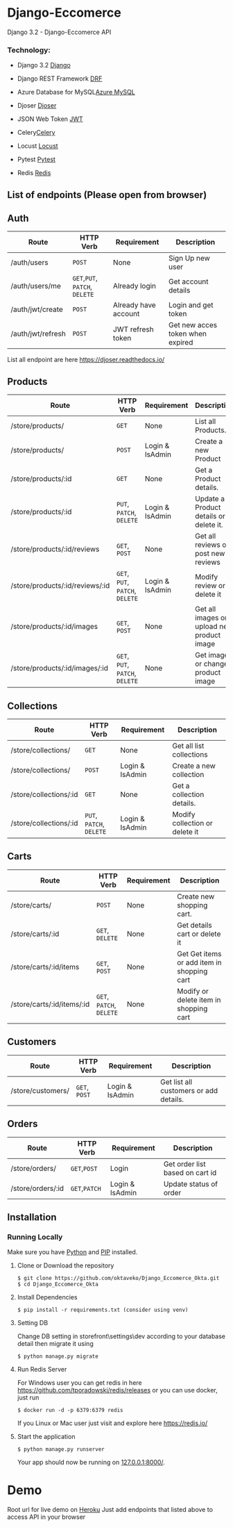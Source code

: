 # Django-Eccomerce

Django 3.2 - Django-Eccomerce API

### Technology:

- Django 3.2 [Django](https://www.djangoproject.com/)

- Django REST Framework [DRF](https://www.django-rest-framework.org/)

- Azure Database for MySQL[Azure MySQL](https://azure.microsoft.com/en-us/pricing/details/mysql)

- Djoser [Djoser](https://djoser.readthedocs.io/en/latest/getting_started.html)

- JSON Web Token [JWT](https://jwt.io/)

- Celery[Celery](https://docs.celeryq.dev/en/stable/)

- Locust [Locust](https://locust.io/)

- Pytest [Pytest](https://docs.pytest.org/)

- Redis [Redis](https://redis.io/)

## List of endpoints (Please open from browser)

## Auth

| Route             | HTTP Verb                      | Requirement          | Description                      |
| ----------------- | ------------------------------ | -------------------- | -------------------------------- |
| /auth/users       | `POST`                         | None                 | Sign Up new user                 |
| /auth/users/me    | `GET`,`PUT`, `PATCH`, `DELETE` | Already login        | Get account details              |
| /auth/jwt/create  | `POST`                         | Already have account | Login and get token              |
| /auth/jwt/refresh | `POST`                         | JWT refresh token    | Get new acces token when expired |

List all endpoint are here https://djoser.readthedocs.io/

## Products

| Route                           | HTTP Verb                       | Requirement     | Description                                |
| ------------------------------- | ------------------------------- | --------------- | ------------------------------------------ |
| /store/products/                | `GET`                           | None            | List all Products.                         |
| /store/products/                | `POST`                          | Login & IsAdmin | Create a new Product                       |
| /store/products/:id             | `GET`                           | None            | Get a Product details.                     |
| /store/products/:id             | `PUT`, `PATCH`, `DELETE`        | Login & IsAdmin | Update a Product details or delete it.     |
| /store/products/:id/reviews     | `GET`, `POST`                   | None            | Get all reviews or post new reviews        |
| /store/products/:id/reviews/:id | `GET`, `PUT`, `PATCH`, `DELETE` | Login & IsAdmin | Modify review or delete it                 |
| /store/products/:id/images      | `GET`, `POST`                   | None            | Get all images or upload new product image |
| /store/products/:id/images/:id  | `GET`, `PUT`, `PATCH`, `DELETE` | None            | Get image or change product image          |

## Collections

| Route                  | HTTP Verb                | Requirement     | Description                    |
| ---------------------- | ------------------------ | --------------- | ------------------------------ |
| /store/collections/    | `GET`                    | None            | Get all list collections       |
| /store/collections/    | `POST`                   | Login & IsAdmin | Create a new collection        |
| /store/collections/:id | `GET`                    | None            | Get a collection details.      |
| /store/collections/:id | `PUT`, `PATCH`, `DELETE` | Login & IsAdmin | Modify collection or delete it |

## Carts

| Route                      | HTTP Verb                | Requirement | Description                                |
| -------------------------- | ------------------------ | ----------- | ------------------------------------------ |
| /store/carts/              | `POST`                   | None        | Create new shopping cart.                  |
| /store/carts/:id           | `GET`, `DELETE`          | None        | Get details cart or delete it              |
| /store/carts/:id/items     | `GET`, `POST`            | None        | Get Get items or add item in shopping cart |
| /store/carts/:id/items/:id | `GET`, `PATCH`, `DELETE` | None        | Modify or delete item in shopping cart     |

## Customers

| Route             | HTTP Verb     | Requirement     | Description                            |
| ----------------- | ------------- | --------------- | -------------------------------------- |
| /store/customers/ | `GET`, `POST` | Login & IsAdmin | Get list all customers or add details. |

## Orders

| Route             | HTTP Verb     | Requirement     | Description                     |
| ----------------- | ------------- | --------------- | ------------------------------- |
| /store/orders/    | `GET`,`POST`  | Login           | Get order list based on cart id |
| /store/orders/:id | `GET`,`PATCH` | Login & IsAdmin | Update status of order          |

## Installation<a name="installation"></a>

### Running Locally

Make sure you have [Python](https://www.python.org/) and [PIP](https://pip.pypa.io/en/stable/) installed.

1.  Clone or Download the repository

    ```
    $ git clone https://github.com/oktaveko/Django_Eccomerce_Okta.git
    $ cd Django_Eccomerce_Okta
    ```

2.  Install Dependencies

    ```
    $ pip install -r requirements.txt (consider using venv)
    ```

3.  Setting DB

    Change DB setting in storefront\settings\dev according to your database detail
    then migrate it using

    ```
    $ python manage.py migrate
    ```

4.  Run Redis Server

    For Windows user you can get redis in here https://github.com/tporadowski/redis/releases
    or you can use docker, just run

    ```
    $ docker run -d -p 6379:6379 redis
    ```

    If you Linux or Mac user just visit and explore here https://redis.io/

5.  Start the application

    ```
    $ python manage.py runserver
    ```

    Your app should now be running on [127.0.0.1:8000/](http://127.0.0.1:8000/).

# Demo

Root url for live demo on [Heroku](https://django-eccomerce-okta.herokuapp.com/)
Just add endpoints that listed above to access API in your browser

